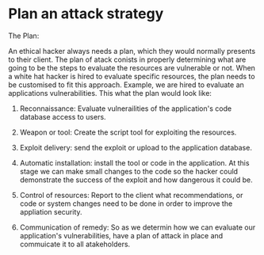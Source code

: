 # Plan an attack strategy

The Plan:

An ethical hacker always needs a plan, which they would normally presents to their client. 
The plan of atack conists in properly determining what are going to be the steps to evaluate the resources are vulnerable or not.
When a white hat hacker is hired to evaluate specific resources, the plan needs to be customised to fit this approach. Example, we are hired to evaluate an applications vulnerabilities. This what the plan would look like:

1. Reconnaissance:
Evaluate vulnerailities of the application's code database access to users.

2. Weapon or tool:
Create the script tool for exploiting the resources. 

3. Exploit delivery:
send the exploit or upload to the application database. 

4. Automatic installation: 
install the tool or code in the application. At this stage we can make small changes to the code so the hacker could demonstrate the success of the exploit and how dangerous it could be. 

5. Control of resources:
Report to the client what recommendations, or code or system changes need to be done in order to improve the appliation security.

6. Communication of remedy:
So as we determin how we can evaluate our application's vulnerabilities, have a plan of attack in place and commuicate it to all atakeholders. 

